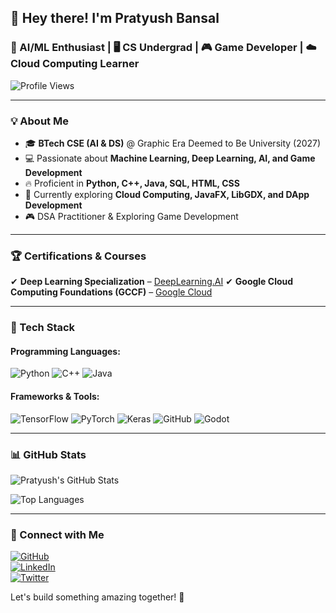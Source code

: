 ## 👋 Hey there! I'm Pratyush Bansal  
### 🚀 AI/ML Enthusiast | 🖥️ CS Undergrad | 🎮 Game Developer | ☁️ Cloud Computing Learner

![Profile Views](https://komarev.com/ghpvc/?username=Pratyushhhhhh&color=blue)

---

### 💡 About Me
- 🎓 **BTech CSE (AI & DS)** @ Graphic Era Deemed to Be University (2027)
- 💻 Passionate about **Machine Learning, Deep Learning, AI, and Game Development**
- 🔥 Proficient in **Python, C++, Java, SQL, HTML, CSS**
- 🌱 Currently exploring **Cloud Computing, JavaFX, LibGDX, and DApp Development**
- 🎮 DSA Practitioner & Exploring Game Development


---

### 🏆 Certifications & Courses
✔ **Deep Learning Specialization** – [DeepLearning.AI](https://www.deeplearning.ai/)
✔ **Google Cloud Computing Foundations (GCCF)** – [Google Cloud](https://cloud.google.com/training/)

---

### 🔨 Tech Stack
#### Programming Languages:
![Python](https://img.shields.io/badge/Python-3776AB?style=flat&logo=python&logoColor=white)
![C++](https://img.shields.io/badge/C++-00599C?style=flat&logo=c%2B%2B&logoColor=white)
![Java](https://img.shields.io/badge/Java-007396?style=flat&logo=java&logoColor=white)

#### Frameworks & Tools:
![TensorFlow](https://img.shields.io/badge/TensorFlow-FF6F00?style=flat&logo=tensorflow&logoColor=white)
![PyTorch](https://img.shields.io/badge/PyTorch-EE4C2C?style=flat&logo=pytorch&logoColor=white)
![Keras](https://img.shields.io/badge/Keras-D00000?style=flat&logo=keras&logoColor=white)
![GitHub](https://img.shields.io/badge/GitHub-181717?style=flat&logo=github&logoColor=white)
![Godot](https://img.shields.io/badge/Godot-478CBF?style=flat&logo=godot-engine&logoColor=white)

---

### 📊 GitHub Stats
![Pratyush's GitHub Stats](https://github-readme-stats.vercel.app/api?username=Pratyushhhhhh&show_icons=true&theme=radical)

![Top Languages](https://github-readme-stats.vercel.app/api/top-langs/?username=Pratyushhhhhh&layout=compact&theme=radical)

---

### 🔗 Connect with Me
[![GitHub](https://img.shields.io/badge/GitHub-181717?style=flat&logo=github&logoColor=white)](https://github.com/Pratyushhhhhh)  
[![LinkedIn](https://img.shields.io/badge/LinkedIn-0077B5?style=flat&logo=linkedin&logoColor=white)](https://www.linkedin.com/in/pratyush-bansal-xxxxxx/)  
[![Twitter](https://img.shields.io/badge/Twitter-1DA1F2?style=flat&logo=twitter&logoColor=white)](https://twitter.com/yourhandle)  

Let's build something amazing together! 🚀
